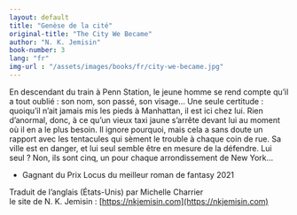 ```yaml
---
layout: default
title: "Genèse de la cité"
original-title: "The City We Became"
author: "N. K. Jemisin"
book-number: 3
lang: "fr"
img-url : "/assets/images/books/fr/city-we-became.jpg"
---
```


En descendant du train à Penn Station, le jeune homme se rend compte qu’il a tout oublié : son nom, son passé, son visage… Une seule certitude : quoiqu’il n’ait jamais mis les pieds à Manhattan, il est ici chez lui. Rien d’anormal, donc, à ce qu’un vieux taxi jaune s’arrête devant lui au moment où il en a le plus besoin. Il ignore pourquoi, mais cela a sans doute un rapport avec les tentacules qui sèment le trouble à chaque coin de rue. Sa ville est en danger, et lui seul semble être en mesure de la défendre. Lui seul ? Non, ils sont cinq, un pour chaque arrondissement de New York…

- Gagnant du Prix Locus du meilleur roman de fantasy 2021

Traduit de l’anglais (États-Unis) par Michelle Charrier<br>
le site de N. K. Jemisin : [https://nkjemisin.com](https://nkjemisin.com)